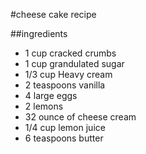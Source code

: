 #cheese cake recipe

##ingredients

- 1 cup cracked crumbs        
- 1 cup grandulated sugar
- 1/3 cup Heavy cream
- 2 teaspoons vanilla
- 4 large eggs
- 2 lemons
- 32 ounce of cheese cream
- 1/4 cup lemon juice    
- 6 teaspoons butter

